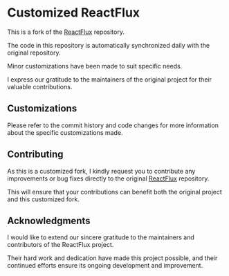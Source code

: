 # Customized ReactFlux

This is a fork of the [ReactFlux](https://github.com/electh/ReactFlux) repository. 

The code in this repository is automatically synchronized daily with the original repository. 

Minor customizations have been made to suit specific needs. 

I express our gratitude to the maintainers of the original project for their valuable contributions.

## Customizations

Please refer to the commit history and code changes for more information about the specific customizations made.

## Contributing

As this is a customized fork, I kindly request you to contribute any improvements or bug fixes directly to the original [ReactFlux](https://github.com/electh/ReactFlux) repository. 

This will ensure that your contributions can benefit both the original project and this customized fork.

## Acknowledgments

I would like to extend our sincere gratitude to the maintainers and contributors of the ReactFlux project. 

Their hard work and dedication have made this project possible, and their continued efforts ensure its ongoing development and improvement.